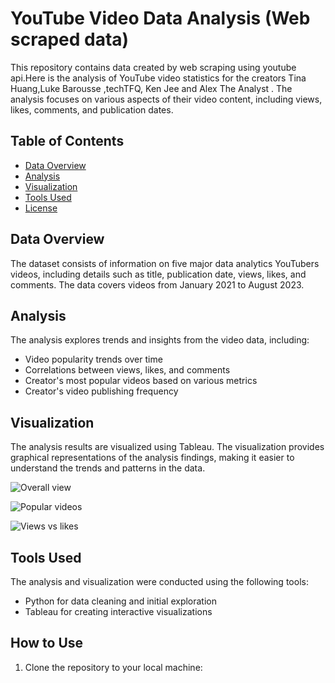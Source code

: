 # YouTube Video Data Analysis (Web scraped data)

This repository contains data created by web scraping using youtube api.Here is the analysis of YouTube video statistics for the creators Tina Huang,Luke Barousse
,techTFQ, Ken Jee
 and Alex The Analyst
. The analysis focuses on various aspects of their video content, including views, likes, comments, and publication dates.

## Table of Contents
- [Data Overview](#data-overview)
- [Analysis](#analysis)
- [Visualization](#visualization)
- [Tools Used](#tools-used)
- [License](#license)

## Data Overview

The dataset consists of information on five major data analytics YouTubers videos, including details such as title, publication date, views, likes, and comments. The data covers videos from January 2021 to August 2023.

## Analysis

The analysis explores trends and insights from the video data, including:

- Video popularity trends over time
- Correlations between views, likes, and comments
- Creator's most popular videos based on various metrics
- Creator's video publishing frequency

## Visualization

The analysis results are visualized using Tableau. The visualization provides graphical representations of the analysis findings, making it easier to understand the trends and patterns in the data.

![Overall view](https://github.com/anshidthariyakkodan/Youtube-creator-analysis-web-scraping-and-tableau-analysis-/assets/131465881/67e28b0d-cfe0-437a-9646-713f54249b0e)

![Popular videos](https://github.com/anshidthariyakkodan/Youtube-creator-analysis-web-scraping-and-tableau-analysis-/assets/131465881/bb642b74-6020-4e96-849d-b11a51360594)

![Views vs likes](https://github.com/anshidthariyakkodan/Youtube-creator-analysis-web-scraping-and-tableau-analysis-/assets/131465881/b6158b55-2520-4607-94ec-afb3bdc5f89f)


## Tools Used

The analysis and visualization were conducted using the following tools:

- Python for data cleaning and initial exploration
- Tableau for creating interactive visualizations

## How to Use

1. Clone the repository to your local machine:

